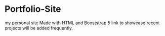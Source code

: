 # Portfolio-Site
my personal site 
Made with HTML and Booststrap 5
link to showcase recent projects will be added frequently.
